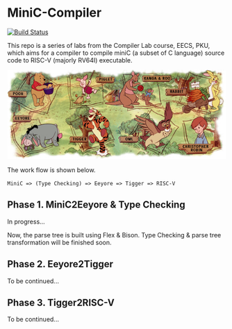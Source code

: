 # MiniC-Compiler


[![Build Status](https://travis-ci.org/LC-John/MiniC-Compiler.svg?branch=master)](https://travis-ci.org/LC-John/MiniC-Compiler)

This repo is a series of labs from the Compiler Lab course, EECS, PKU, which aims for a compiler to compile miniC (a subset of C language) source code to RISC-V (majorly RV64I) executable.

![pooh](images/pooh.jpg)

The work flow is shown below.

```
MiniC => (Type Checking) => Eeyore => Tigger => RISC-V
```

## Phase 1. MiniC2Eeyore & Type Checking

In progress...

Now, the parse tree is built using Flex & Bison. Type Checking & parse tree transformation will be finished soon.

## Phase 2. Eeyore2Tigger

To be continued...

## Phase 3. Tigger2RISC-V

To be continued...
